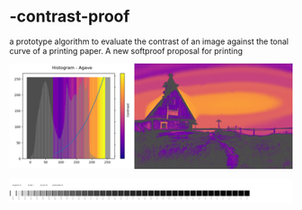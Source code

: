 # -contrast-proof
a prototype algorithm to evaluate the contrast of an image against the tonal curve of a printing paper. A new softproof proposal for printing


![paper1](https://github.com/jpereiranet/contrast-proof/blob/74de950592dad11b99f8e19c77d19015bfa95896/output/proof_Agave.png )



![stepwedge](https://github.com/jpereiranet/contrast-proof/blob/e7f67fde0c59c2ff027d654746605bd8d3e303cc/stepwedge/stepwedge.jpg)



